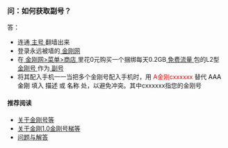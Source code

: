 ### 问：如何获取副号？
答：
- 连通[ 主号 ](https://a2zitpro.github.io/web/主号)翻墙出来
- 登录永远被墙的[ 金刚网 ](https://a2zitpro.github.io/web/金刚中文网)
- 在[ 金刚网>菜单>商店 ](https://atozitpro.net/shop)里花0元购买一个捆绑每天0.2GB[ 免费流量 ](https://a2zitpro.github.io/web/免费流量)包的L2型[ 金刚号 ](https://a2zitpro.github.io/web/金刚号)作为[ 副号 ](https://a2zitpro.github.io/web/副号)
- 将其配入手机一一当把多个金刚号配入手机时，用<font color="Red"> A金刚cxxxxxx </font>替代<font color="Black"> AAA金刚 </font>填入<font color="Black"> 描述 </font>或<font color="Black"> 名称 </font>处，以避免冲突。其中cxxxxxx指您的金刚号

#### 推荐阅读

- [关于金刚号等](https://a2zitpro.github.io/web/列表-金刚号及相关问题)
- [关于金刚1.0金刚号梯等](https://a2zitpro.github.io/web/列表-关于金刚1.0配置金刚号型翻墙梯及相关问题)
- [问题与解答](https://a2zitpro.github.io/web/列表-问题与解答)
